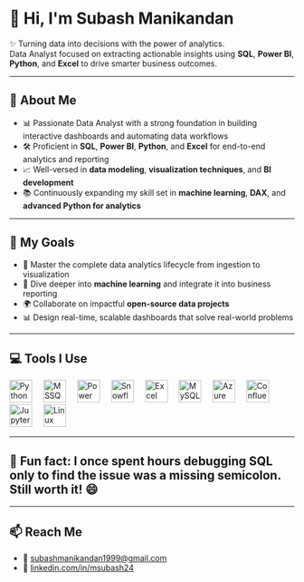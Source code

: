 # 👋 Hi, I'm Subash Manikandan

✨ Turning data into decisions with the power of analytics.  
Data Analyst focused on extracting actionable insights using **SQL**, **Power BI**, **Python**, and **Excel** to drive smarter business outcomes.

---

## 🧠 About Me

- 📊 Passionate Data Analyst with a strong foundation in building interactive dashboards and automating data workflows  
- 🛠️ Proficient in **SQL**, **Power BI**, **Python**, and **Excel** for end-to-end analytics and reporting  
- 📈 Well-versed in **data modeling**, **visualization techniques**, and **BI development**  
- 📚 Continuously expanding my skill set in **machine learning**, **DAX**, and **advanced Python for analytics**

---

## 🚀 My Goals

- 🧩 Master the complete data analytics lifecycle from ingestion to visualization  
- 🤖 Dive deeper into **machine learning** and integrate it into business reporting  
- 🌍 Collaborate on impactful **open-source data projects**  
- 📊 Design real-time, scalable dashboards that solve real-world problems

---

## 💻 Tools I Use

<div align="left">
  <img src="https://cdn.jsdelivr.net/gh/devicons/devicon/icons/python/python-original.svg" height="40" alt="Python" />
  <img width="12"/>

  <img src="https://cdn.jsdelivr.net/gh/devicons/devicon/icons/microsoftsqlserver/microsoftsqlserver-plain.svg" height="40" alt="MSSQL" />
  <img width="12"/>
  
  <img src="https://img.icons8.com/color/48/power-bi.png" height="40" alt="Power BI" />
  <img width="12"/>

  <img src="https://img.icons8.com/color/48/snowflake.png" height="40" alt="Snowflake" />
  <img width="12"/>

  <img src="https://img.icons8.com/color/48/microsoft-excel-2019.png" height="40" alt="Excel" />
  <img width="12"/>

  <img src="https://cdn.jsdelivr.net/gh/devicons/devicon/icons/mysql/mysql-original.svg" height="40" alt="MySQL" />
  <img width="12"/>

  <img src="https://cdn.jsdelivr.net/gh/devicons/devicon/icons/azure/azure-original.svg" height="40" alt="Azure" />
  <img width="12"/>

  <img src="https://cdn.jsdelivr.net/gh/devicons/devicon/icons/confluence/confluence-original.svg" height="40" alt="Confluence" />
  <img width="12"/>

  <img src="https://cdn.jsdelivr.net/gh/devicons/devicon/icons/jupyter/jupyter-original.svg" height="40" alt="Jupyter" />
  <img width="12"/>

  <img src="https://cdn.jsdelivr.net/gh/devicons/devicon/icons/linux/linux-original.svg" height="40" alt="Linux" />
  <img width="12"/>
</div>

---

## 🎲 Fun fact: I once spent hours debugging SQL only to find the issue was a missing semicolon. Still worth it! 😄

---

## 📫 Reach Me

- 📧 subashmanikandan1999@gmail.com  
- 🔗 [linkedin.com/in/msubash24](https://linkedin.com/in/msubash24)
